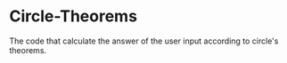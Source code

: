 # Circle-Theorems
The code that calculate the answer of the user input according to circle's theorems.
